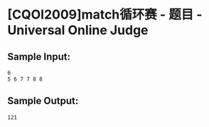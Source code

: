 # [CQOI2009]match循环赛 - 题目 - Universal Online Judge


## Sample Input: 
```
6
5 6 7 7 8 8

```

## Sample Output: 
```
121
```
